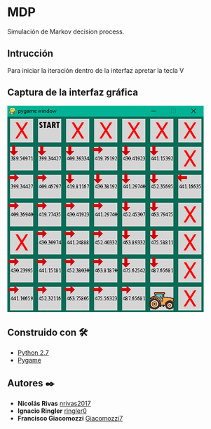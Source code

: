 # MDP
Simulación de Markov decision process.

## Intrucción
Para iniciar la iteración dentro de la interfaz apretar la tecla V

## Captura de la interfaz gráfica
![Captura](images/interfaz.png)
## Construido con 🛠️

* [Python 2.7](https://www.python.org/downloads/release/python-2718/)
* [Pygame](https://www.pygame.org/)

## Autores ✒️

* **Nicolás Rivas** [nrivas2017](https://github.com/nrivas2017)
* **Ignacio Ringler** [ringler0](https://github.com/ringler0)
* **Francisco Giacomozzi** [Giacomozzi7](https://github.com/Giacomozzi7)
